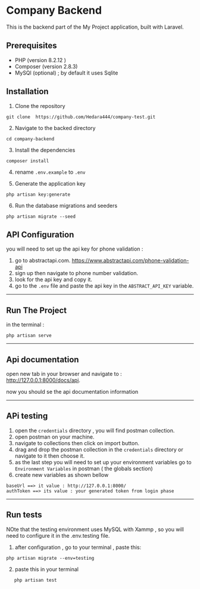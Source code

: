 # Company Backend
This is the backend part of the My Project application, built with Laravel.

## Prerequisites
- PHP (version 8.2.12 )
-  Composer (version 2.8.3)
- MySQl (optional) ; by default it uses Sqlite

## Installation
 1. Clone the repository
 ```
 git clone  https://github.com/Hedara444/company-test.git
 ```
 2. Navigate to the backed directory

 ```
 cd company-backend
 ```

 3. Install the dependencies
 ```
 composer install
 ```
 4. rename `.env.example` to `.env`


 5. Generate the application key
```
php artisan key:generate
```

6. Run the database migrations and seeders

```
php artisan migrate --seed
```


## API Configuration
 you will need to set up the api key for phone validation : 
 1. go to abstractapi.com.
    https://www.abstractapi.com/phone-validation-api
 2. sign up then navigate to phone number validation.
 3. look for the api key and copy it.
 4. go to the `.env` file and paste the api key in the `ABSTRACT_API_KEY` variable.

----
## Run The Project
 in the terminal :
```
php artisan serve
```

----
## Api documentation

open new tab in your browser and navigate to : http://127.0.0.1:8000/docs/api.

now you should se the api documentation information

----
## APi testing
1. open the `credentials` directory  , you will find postman collection. 
2. open postman on your machine.
3. navigate to collections then  click on import button.
4. drag and drop the postman collection in the `credentials` directory or navigate to it then choose it.
5. as the last step you will need to set up your environment variables
  go to `Environment Variables` in postman ( the globals section)
6. create new variables as shown bellow 
```
baseUrl ==> it value : http://127.0.0.1:8000/
authToken ==> its value : your generated token from login phase
```

----
## Run tests 
NOte that the testing environment uses MySQL with Xammp , so you will need to configure it in the .env.testing file.
1. after configuration , go to  your terminal , paste this:
 
``` 
php artisan migrate --env=testing
```

2. paste this in your terminal
```
   php artisan test 
```
